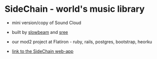 # SideChain - world's music library


* mini version/copy of Sound Cloud

* built by [slowbeam](https://github.com/slowbeam) and [sree](https://github.com/sreemudunuri) 

* our mod2 project at Flatiron - ruby, rails, postgres, bootstrap, heorku

* [link to the SideChain web-app](https://sidechain.herokuapp.com) 
